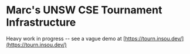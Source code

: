 # Marc's UNSW CSE Tournament Infrastructure

Heavy work in progress -- see a vague demo at [https://tourn.insou.dev/](https://tourn.insou.dev/)